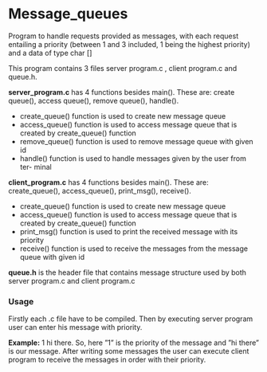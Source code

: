 # Message_queues
Program to handle requests provided as messages, with each request entailing a priority (between 1 and 3 included, 1 being the highest priority) and a data of type char []

This program contains 3 files server program.c , client program.c and queue.h.

**server_program.c** has 4 functions besides main(). These are: create queue(),
access queue(), remove queue(), handle().

+ create_queue() function is used to create new message queue
+ access_queue() function is used to access message queue that is created by
create_queue() function
+ remove_queue() function is used to remove message queue with given id
+ handle() function is used to handle messages given by the user from ter-
minal

**client_program.c** has 4 functions besides main(). These are: create_queue(),
access_queue(), print_msg(), receive().

+ create_queue() function is used to create new message queue
+ access_queue() function is used to access message queue that is created by
create_queue() function
+ print_msg() function is used to print the received message with its priority
+ receive() function is used to receive the messages from the message queue
with given id

**queue.h** is the header file that contains message structure used by both server program.c
and client program.c 

### Usage

Firstly each .c file have to be compiled. Then by executing server program user
can enter his message with priority. 

**Example:** 1 hi there. So, here ”1” is
the priority of the message and ”hi there” is our message. After writing some
messages the user can execute client program to receive the messages in order
with their priority.
